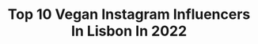 ---
title: Top 10 Vegan Instagram Influencers In Lisbon In 2022
description: >-
  Find top vegan Instagram influencers in Lisbon in 2022. Most popular hashtags: #ootd #couplestravelgoals #earthcouples.
platform: Instagram
hits: 4
text_top: Identify the top-rated Instagram influencers on inBeat.
text_bottom: Our platform aggregates 4 Instagram influencers like this in Lisbon, Portugal for you to connect with.
profiles:
  - username: "sunchasingtravelers"
    fullname: >-
      Eco Lifestyle & Travel
    bio: >-
      Lea & Stefan 🌿 Mindful & Sustainable Living ✨ Eco Travel | Vegan | Sustainability Blog Check out our blog to read more:
    location: "Portugal"
    followers: 42482
    engagement: 557
    commentsToLikes: 0.180565
    id: ck0ue9bsqktr30i19nvwyqvo4
    verified: false
    hashtags: "#inspiredtravelcouples, #portugaltravel, #ecotravel, #lisbonportugal"
  - username: "vpereira_"
    fullname: >-
      Vanessa Pereira
    bio: >-
      🦀 | Marketing, Journalism & Social Media Digital & brands: lara@next.pt 25% @zomatogold: VPEREIRA 💌 vfmcpereira@gmail.com
    location: "Portugal"
    followers: 33144
    engagement: 297
    commentsToLikes: 0.019834
    id: ck5py6fsdujl70i11e5tukfu4
    verified: false
    hashtags: "#travel, #foodporn, #outfit, #trip"
  - username: "sofiadinis.sheisart"
    fullname: >-
      S O F I A   D I N I S
    bio: >-
      SHE IS ART | private tattoo studio | vegan tattoo 🌿 Lisboa, Portugal AGENDA ENCERRADA vamos tatuar? • contacto | 914119097 •
    location: "Portugal"
    followers: 96103
    engagement: 437
    commentsToLikes: 0.008469
    id: ck8syzilammls0j78ghzny9g6
    verified: false
    hashtags: "#mesasbohemiaemcasa, #mesabohemiaemcasa, #pub, #sejarespons"
  - username: "anasarapadua"
    fullname: >-
      Ana Sara de Pádua
    bio: >-
      📍Lisboa 🇵🇹 آنا سارة ✈️🇪🇸🇫🇷🇧🇪🇱🇺🇩🇪🇳🇱🇬🇧🇦🇹🇸🇰🇭🇷
    location: "Portugal"
    followers: 2456
    engagement: 1991
    commentsToLikes: 0.059104
    id: ck5hqk7o7t8my0i11joe5x8oz
    verified: false
    hashtags: "#portraits, #moodysports, #khassaniswimwear, #couplesphotoshoot"
  - username: "thefruitgoddesss"
    fullname: >-
      Andrea | 📍Spain🌴
    bio: >-
      Vegan Travel Girl🌸 Eat more plants & travel often 🌎 Say hi💌 thefruitgoddess1@gmail.com Travel Guides & Lightroom Presets⬇️
    location: "Portugal"
    followers: 79540
    engagement: 152
    commentsToLikes: 0.193235
    id: ck55ltvvc2f5o0i11rdq905c2
    verified: false
    hashtags: ""
  - username: "jonvenus"
    fullname: >-
      Jon Venus
    bio: >-
      My mission is to help you THRIVE🌱✨ 🔸Health🔸Nutrition🔸Mindset 👇🏼Coaching, Vegan Plans & eBooks
    location: "Portugal"
    followers: 182882
    engagement: 111
    commentsToLikes: 0.035711
    id: ck0u8sdvb86vc0i19svaj0t0s
    verified: true
    hashtags: "#dateswithdates, #itsoktochangeyourmind, #veganbodybuilding, #easiersaidthandone"
  - username: "susannameeow"
    fullname: >-
      susanna
    bio: >-
      vegan✖️edge| |cats and plants 🐱🌱| |anti animal cruelty🐥|ocean addicted🌊| work: @_susannapaul 💌 susannameeow@gmail.com
    location: "Portugal"
    followers: 120268
    engagement: 631
    commentsToLikes: 0.003898
    id: ck5q7vthl3a7n0i112ywil7um
    verified: false
    hashtags: "#girlswithink, #ink, #tattoo, #travel"
  - username: "sunchasingtravelers"
    fullname: >-
      Eco Lifestyle & Travel
    bio: >-
      Lea & Stefan 🌿 Mindful & Sustainable Living ✨ Eco Travel | Vegan | Sustainability Blog Check out our blog to read more:
    location: "Portugal"
    followers: 42482
    engagement: 557
    commentsToLikes: 0.180565
    id: ck0ue9bsqktr30i19nvwyqvo4
    verified: false
    hashtags: "#inspiredtravelcouples, #portugaltravel, #ecotravel, #lisbonportugal"
  - username: "lucas_rays"
    fullname: >-
      Lucas
    bio: >-
      Vegan🍀 Artist 🎨🎨🖌 Product Designer🍥 Architecture 👨‍💼🌆
    location: "Portugal"
    followers: 12410
    engagement: 803
    commentsToLikes: 0.023073
    id: ckaoze1iolgn30i786s2yi0j0
    verified: false
    hashtags: "#greektemple, #sicily, #agrigento, #fallen"
  - username: "sofiadinis.sheisart"
    fullname: >-
      S O F I A   D I N I S
    bio: >-
      SHE IS ART | private tattoo studio | vegan tattoo 🌿 Lisboa, Portugal AGENDA ENCERRADA vamos tatuar? • contacto | 914119097 •
    location: "Portugal"
    followers: 96103
    engagement: 437
    commentsToLikes: 0.008469
    id: ck8syzilammls0j78ghzny9g6
    verified: false
    hashtags: "#mesasbohemiaemcasa, #mesabohemiaemcasa, #pub, #sejarespons"
---